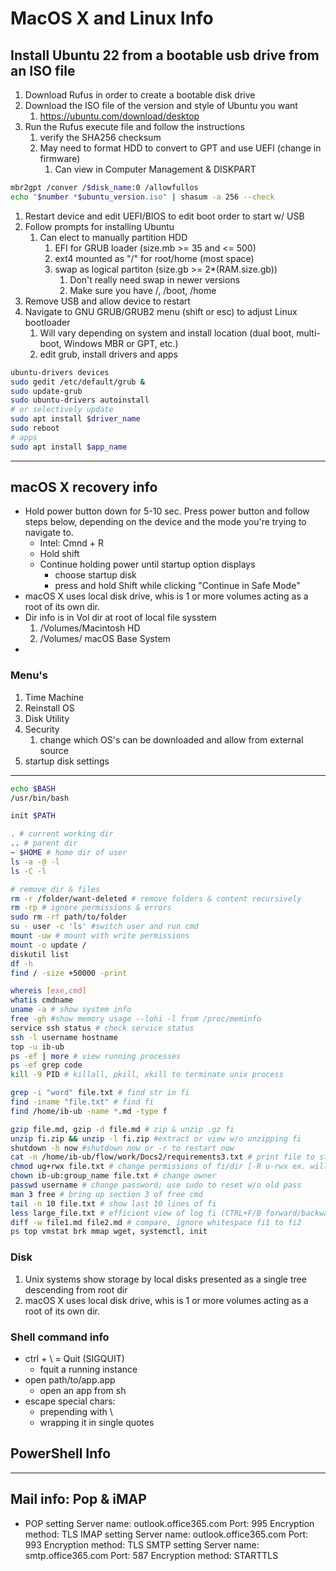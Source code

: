 # MacOS X and Linux Info

## Install Ubuntu 22 from a bootable usb drive from an ISO file

1. Download Rufus in  order to create a bootable disk drive
2. Download the ISO file of the version and style of Ubuntu you want
   1. <https://ubuntu.com/download/desktop>
3. Run the Rufus execute file and follow the instructions
   1. verify the SHA256 checksum
   2. May need to format HDD to convert to GPT and use UEFI (change in firmware)
      1. Can view in Computer Management & DISKPART

```bash
mbr2gpt /conver /$disk_name:0 /allowfullos
echo "$number *$ubuntu_version.iso" | shasum -a 256 --check
```

1. Restart device and edit UEFI/BIOS to edit boot order to start w/ USB
2. Follow prompts for installing Ubuntu
   1. Can elect to manually partition HDD
      1. EFI for GRUB loader (size.mb >= 35 and <= 500)
      2. ext4 mounted as "/" for root/home (most space)
      3. swap as logical partiton (size.gb >= 2*(RAM.size.gb))
         1. Don't really need swap in newer versions
         2. Make sure you have /, /boot, /home
3. Remove USB and allow device to restart
4. Navigate to GNU GRUB/GRUB2 menu (shift or esc) to adjust Linux bootloader
   1. Will vary depending on system and install location (dual boot, multi-boot, Windows MBR or GPT, etc.)
   2. edit grub, install drivers and apps

```bash
ubuntu-drivers devices
sudo gedit /etc/default/grub &
sudo update-grub
sudo ubuntu-drivers autoinstall
# or selectively update
sudo apt install $driver_name
sudo reboot
# apps
sudo apt install $app_name
```

___

## macOS X recovery info

- Hold power button down for 5-10 sec. Press power button and follow steps below, depending on the device and the mode you're trying to navigate to.
  - Intel: Cmnd + R
  - Hold shift
  - Continue holding power until startup option displays
    - choose startup disk
    - press and hold Shift while clicking "Continue in Safe Mode"
- macOS X uses local disk drive, whis is 1 or more volumes acting as a root of its own dir.
- Dir info is in Vol dir at root of local file sysstem
   1. /Volumes/Macintosh HD
   2. /Volumes/ macOS Base System
-

### Menu's

1. Time Machine
2. Reinstall OS
3. Disk Utility
4. Security
   1. change which OS's can be downloaded and allow from external source
5. startup disk settings

___

```sh
echo $BASH
/usr/bin/bash

init $PATH

. # current working dir
.. # parent dir
~ $HOME # home dir of user
ls -a -@ -l
ls -C -l

# remove dir & files
rm -r /folder/want-deleted # remove folders & content recursively
rm -rp # ignore permissions & errors
sudo rm -rf path/to/folder
su - user -c 'ls' #switch user and run cmd
mount -uw # mount with write permissions
mount -o update /
diskutil list
df -h
find / -size +50000 -print

whereis [exe,cmd]
whatis cmdname
uname -a # show system info
free -gh #show memory usage --lohi -l from /proc/meminfo
service ssh status # check service status
ssh -l username hostname
top -u ib-ub
ps -ef | more # view running processes
ps -ef grep code
kill -9 PID # killall, pkill, xkill to terminate unix process

grep -i "word" file.txt # find str in fi
find -iname "file.txt" # find fi
find /home/ib-ub -name *.md -type f

gzip file.md, gzip -d file.md # zip & unzip .gz fi
unzip fi.zip && unzip -l fi.zip #extract or view w/o unzipping fi
shutdown -h now #shutdown now or -r to restart now
cat -n /home/ib-ub/flow/work/Docs2/requirements3.txt # print file to stdout
chmod ug+rwx file.txt # change permissions of fi/dir [-R u-rwx ex. will remove access recursively]
chown ib-ub:group_name file.txt # change owner
passwd username # change password; use sudo to reset w/o old pass
man 3 free # bring up section 3 of free cmd
tail -n 10 file.txt # show last 10 lines of fi
less large_file.txt # efficient view of log fi (CTRL+F/B forward/backward 1 window)
diff -w file1.md file2.md # compare, ignore whitespace fi1 to fi2
ps top vmstat brk mmap wget, systemctl, init
```

### Disk

1. Unix systems show storage by local disks presented as a single tree descending from root dir
2. macOS X uses local disk drive, whis is 1 or more volumes acting as a root of its own dir.

### Shell command info

- ctrl + \ = Quit (SIGQUIT)
  - fquit a running instance
- open path/to/app.app
  - open an app from sh
- escape special chars:
  - prepending with \
  - wrapping it in single quotes

## PowerShell Info

___

## Mail info: Pop & iMAP

- POP setting
Server name: outlook.office365.com
Port: 995
Encryption method: TLS
IMAP setting
Server name: outlook.office365.com
Port: 993
Encryption method: TLS
SMTP setting
Server name: smtp.office365.com
Port: 587
Encryption method: STARTTLS
